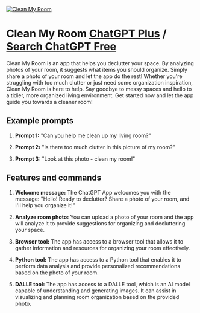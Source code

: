 
[![Clean My Room](https://files.oaiusercontent.com/file-zRClgWnR9dU6HRJoW2B31orn?se=2123-10-17T09%3A02%3A56Z&sp=r&sv=2021-08-06&sr=b&rscc=max-age%3D31536000%2C%20immutable&rscd=attachment%3B%20filename%3Dc095ff67-b0e6-4a2f-9242-c7d45ee15f2a.png&sig=2oWYO5k2JHRg9j13aMJan2LdPAqG3aUQaDf007ZERxk%3D)](https://chat.openai.com/g/g-ipptjb2Xz-clean-my-room)

# Clean My Room [ChatGPT Plus](https://chat.openai.com/g/g-ipptjb2Xz-clean-my-room) / [Search ChatGPT Free](https://gptcall.net/index.html#/?search=Clean%20My%20Room)

Clean My Room is an app that helps you declutter your space. By analyzing photos of your room, it suggests what items you should organize. Simply share a photo of your room and let the app do the rest! Whether you're struggling with too much clutter or just need some organization inspiration, Clean My Room is here to help. Say goodbye to messy spaces and hello to a tidier, more organized living environment. Get started now and let the app guide you towards a cleaner room!

## Example prompts

1. **Prompt 1:** "Can you help me clean up my living room?"

2. **Prompt 2:** "Is there too much clutter in this picture of my room?"

3. **Prompt 3:** "Look at this photo - clean my room!"

## Features and commands

1. **Welcome message:** The ChatGPT App welcomes you with the message: "Hello! Ready to declutter? Share a photo of your room, and I'll help you organize it!"

2. **Analyze room photo:** You can upload a photo of your room and the app will analyze it to provide suggestions for organizing and decluttering your space.

3. **Browser tool:** The app has access to a browser tool that allows it to gather information and resources for organizing your room effectively.

4. **Python tool:** The app has access to a Python tool that enables it to perform data analysis and provide personalized recommendations based on the photo of your room.

5. **DALLE tool:** The app has access to a DALLE tool, which is an AI model capable of understanding and generating images. It can assist in visualizing and planning room organization based on the provided photo.



